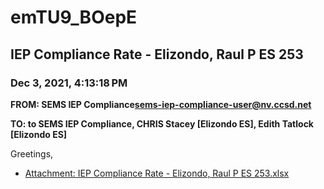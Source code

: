 # emTU9_BOepE
## IEP Compliance Rate - Elizondo, Raul P ES 253
### Dec 3, 2021, 4:13:18 PM
**FROM: SEMS IEP Compliance<sems-iep-compliance-user@nv.ccsd.net>**

**TO: to SEMS IEP Compliance, CHRIS Stacey [Elizondo ES], Edith Tatlock [Elizondo ES]**


Greetings,  





* [Attachment: IEP Compliance Rate - Elizondo, Raul P ES 253.xlsx](emTU9_BOepE-attachment-1.xlsx)

